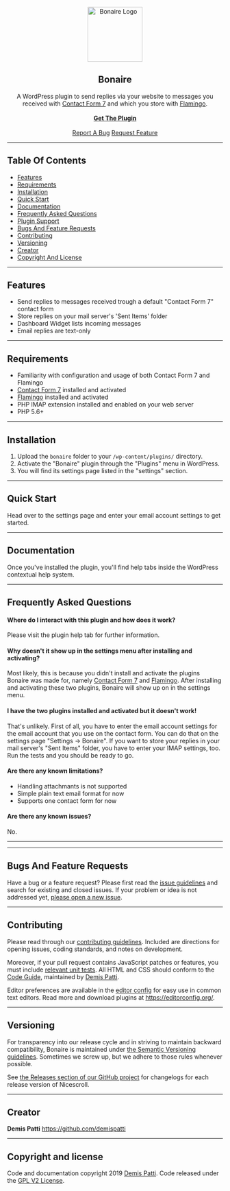 

<p align="center">
  <a href="https://ps.w.org/bonaire/assets/icon-256x256.png" target="_blank">
    <img src="https://wordpress.org/plugins/bonaire/assets/icon-128x128.png" alt="Bonaire Logo" width="128" height="128">
  </a>
</p>

<h2 align="center">Bonaire</h2>
<p align="center">
A WordPress plugin to send replies via your website to messages you received with  <a href="https://wordpress.org/plugins/contact-form-7/" target="_blank">Contact Form 7</a> and which you store with <a href="https://wordpress.org/plugins/flamingo/" target="_blank">Flamingo</a>.
  <br>
  <br>
  <a href="https://downloads.wordpress.org/plugin/bonaire.zip" target="_blank"><strong>Get The Plugin</strong></a>
  <br>
  <br>
  <a href="https://github.com/demispatti/bonaire/issues/new?template=bug.md" target="_blank">Report A Bug</a>
  <a href="https://github.com/demispatti/bonaire/issues/new?template=feature.md&labels=feature" target="_blank">Request Feature</a>
</p>

---
## Table Of Contents
- [Features](#features)
- [Requirements](#requirements)
- [Installation](#installation)
- [Quick Start](#quick-start)
- [Documentation](#documentation)
- [Frequently Asked Questions](#documentation)
- [Plugin Support](#plugin-support)
- [Bugs And Feature Requests](#bugs-and-feature-requests)
- [Contributing](#contributing)
- [Versioning](#versioning)
- [Creator](#creator)
- [Copyright And License](#copyright-and-license)

---
## Features
- Send replies to messages received trough a default "Contact Form 7" contact form
- Store replies on your mail server's 'Sent Items' folder  
- Dashboard Widget lists incoming messages  
- Email replies are text-only

---
## Requirements
- Familiarity with configuration and usage of both Contact Form 7 and Flamingo
- [Contact Form 7](https://wordpress.org/plugins/contact-form-7/) installed and activated
- [Flamingo](https://wordpress.org/plugins/flamingo/) installed and activated
- PHP IMAP extension installed and enabled on your web server
- PHP 5.6+

---
## Installation
1. Upload the `bonaire` folder to your `/wp-content/plugins/` directory.
2. Activate the "Bonaire" plugin through the "Plugins" menu in WordPress.
3. You will find its settings page listed in the "settings" section.

---
## Quick Start
Head over to the settings page and enter your email account settings to get started.

---
## Documentation
Once you've installed the plugin, you'll find help tabs inside the WordPress contextual help system.

---
## Frequently Asked Questions
#### Where do I interact with this plugin and how does it work?
Please visit the plugin help tab for further information.

#### Why doesn't it show up in the settings menu after installing and activating?
Most likely, this is because you didn't install and activate the plugins Bonaire was made for, namely [Contact Form 7](https://wordpress.org/plugins/contact-form-7/)  and [Flamingo](https://wordpress.org/plugins/flamingo/).
After installing and activating these two plugins, Bonaire will show up on in the settings menu.

#### I have the two plugins installed and activated but it doesn't work!
That's unlikely.
First of all, you have to enter the email account settings for the email account that you use on the contact form. You can do that on the settings page "Settings -> Bonaire".
If you want to store your replies in your mail server's "Sent Items" folder, you have to enter your IMAP settings, too. Run the tests and you should be ready to go.

#### Are there any known limitations?
- Handling attachmants is not supported
- Simple plain text email format for now
- Supports one contact form for now

#### Are there any known issues?
No.

---
<!--## Plugin Support
If you need support or have a question, I check the WordPress plugin support section on [WordPress Plugin Repository](https://wordpress.org/support/plugin/bonaire/) once or twice a month.-->

---
## Bugs And Feature Requests
Have a bug or a feature request? Please first read the [issue guidelines](https://github.com/demispatti/bonaire/blob/master/.github/CONTRIBUTING.md#using-the-issue-tracker) and search for existing and closed issues. If your problem or idea is not addressed yet, [please open a new issue](https://github.com/demispatti/bonaire/issues/new).

---
## Contributing
Please read through our [contributing guidelines](https://github.com/demispatti/bonaire/blob/master/.github/CONTRIBUTING.md). Included are directions for opening issues, coding standards, and notes on development.

Moreover, if your pull request contains JavaScript patches or features, you must include [relevant unit tests](https://github.com/demispatti/bonaire/tree/master/js/tests). All HTML and CSS should conform to the [Code Guide](https://github.com/demispatti/code-guide), maintained by [Demis Patti](https://github.com/demispatti).

Editor preferences are available in the [editor config](https://github.com/demispatti/bonaire/blob/master/.editorconfig) for easy use in common text editors. Read more and download plugins at <https://editorconfig.org/>.

---
## Versioning
For transparency into our release cycle and in striving to maintain backward compatibility, Bonaire is maintained under [the Semantic Versioning guidelines](https://semver.org/). Sometimes we screw up, but we adhere to those rules whenever possible.

See [the Releases section of our GitHub project](https://github.com/demispatti/bonaire/releases) for changelogs for each release version of Nicescroll.

---
## Creator
**Demis Patti**
<https://github.com/demispatti>

---
## Copyright and license
Code and documentation copyright 2019 [Demis Patti](https://github.com/demispatti/bonaire/graphs/contributors). Code released under the [GPL V2 License](https://github.com/demispatti/bonaire/blob/master/LICENSE).
